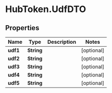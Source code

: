 # HubToken.UdfDTO

## Properties

Name | Type | Description | Notes
------------ | ------------- | ------------- | -------------
**udf1** | **String** |  | [optional] 
**udf2** | **String** |  | [optional] 
**udf3** | **String** |  | [optional] 
**udf4** | **String** |  | [optional] 
**udf5** | **String** |  | [optional] 


